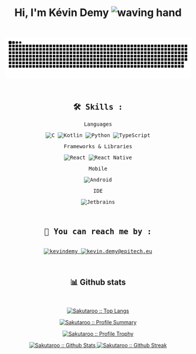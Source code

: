 <h1 style="text-align: center;">Hi, I'm Kévin Demy <img alt="waving hand" src="https://media.giphy.com/media/hvRJCLFzcasrR4ia7z/giphy.gif" width="35"></h1>
<p style="text-align: center;">
  <a href="https://github.com/DenverCoder1/readme-typing-svg">
    <img alt="" src="https://readme-typing-svg.herokuapp.com?lines=Developer;EPITECH+Student;Always%20learning%20new%20things;%20France%20&center=true&width=500&height=50">
  </a>
</p>

<div style="text-align: center;">
  <a href="https://github.com/Sakutaroo/Sakutaroo/blob/readme/resources/grid-snake.svg">
  <img src="https://github.com/Sakutaroo/Sakutaroo/blob/readme/resources/grid-snake.svg" alt="snake" /></a>
</div>

&nbsp;

<div>
  <samp>
    <h2 style="text-align: center;">🛠 Skills :</h2>
    <p style="text-align: center;"> Languages </p>
    <p style="text-align: center;">
      <img alt="C" src="https://img.shields.io/badge/c-%2300599C.svg?style=for-the-badge&logo=c&logoColor=white">
      <img alt="Kotlin" src="https://img.shields.io/badge/kotlin-%237F52FF.svg?style=for-the-badge&logo=kotlin&logoColor=white">
      <img alt="Python" src="https://img.shields.io/badge/python-3670A0?style=for-the-badge&logo=python&logoColor=ffdd54">
      <img alt="TypeScript" src="https://img.shields.io/badge/TypeScript-007ACC?style=for-the-badge&logo=typescript&logoColor=white">
    </p>
    <p style="text-align: center;"> Frameworks & Libraries </p>
    <p style="text-align: center;">
      <img alt="React" src="https://img.shields.io/badge/react-%2320232a.svg?style=for-the-badge&logo=react&logoColor=%2361DAFB">
      <img alt="React Native" src="https://img.shields.io/badge/react_native-%2320232a.svg?style=for-the-badge&logo=react&logoColor=%2361DAFB">
    </p>
    <p style="text-align: center;"> Mobile </p>
    <p style="text-align: center;">
      <img alt="Android" src="https://img.shields.io/badge/Android-3DDC84?style=for-the-badge&logo=android&logoColor=white">
    </p>
    <p style="text-align: center;"> IDE </p>
    <p style="text-align: center;">
      <img alt="Jetbrains" src="https://img.shields.io/badge/jetbrains-FFFFFF?&style=for-the-badge&logo=JetBrains&logoColor=black">
    </p>
  </samp>
</div>

&nbsp;

<div>
  <samp>
    <h2 style="text-align: center;">🚀 You can reach me by :</h2>
    <p style="text-align: center;">
      <br/>
      <a href="https://www.linkedin.com/in/kevindemy/" target="blank">
        <img style="text-align: center;" src="https://img.shields.io/badge/linkedin-%231DA1F2.svg?style=for-the-badge&logo=linkedin&logoColor=white" alt="kevindemy" height="30"/>
      </a>
      <a href="mailto:kevin.demy@epitech.eu" target="blank">
        <img style="text-align: center;" src="https://img.shields.io/badge/kevin.demy@epitech.eu-0078D4.svg?style=for-the-badge&logo=Microsoft+Outlook&logoColor=white" alt="kevin.demy@epitech.eu" height="30"/>
      </a>
    </p>
  </samp>
</div>

&nbsp;

<div>
    <h2 style="text-align: center;"> 📊 Github stats </h2>
      <br/>
        <p style="text-align: center;">
          <a href="https://github.com/Sakutaroo/">
          <img src="https://github-readme-stats.vercel.app/api/top-langs/?username=Sakutaroo&langs_count=6&theme=radical&layout=compact&hide_border=true&count_private=true" alt="Sakutaroo :: Top Langs" /></a>
        </p>
        <p style="text-align: center;">
          <a href="https://github.com/Sakutaroo/">
          <img alt="Sakutaroo :: Profile Summary" src="https://github-profile-summary-cards.vercel.app/api/cards/profile-details?username=Sakutaroo&theme=radical&count_private=true" /></a>
        </p>
        <p style="text-align: center;">
          <a href="https://github.com/Sakutaroo/">
          <img alt="Sakutaroo :: Profile Trophy" src="https://github-profile-trophy.vercel.app/?username=Sakutaroo&theme=radical&no-frame=true&row=1&&margin-w=30&no-bg=true&count_private=true" />
          </a>
       </p>
        <p style="text-align: center;">
          <a href="https://github.com/Sakutaroo/">
          <img alt="Sakutaroo :: Github Stats" width="49.5%" src="https://github-readme-stats.vercel.app/api?username=Sakutaroo&show_icons=true&theme=radical&hide_border=true&count_private=true" />
          <img alt="Sakutaroo :: Github Streak" width="49.5%" src="https://github-readme-streak-stats.herokuapp.com/?user=Sakutaroo&theme=radical&hide_border=true&count_private=true" />
          </a>
       </p>
  </div>
